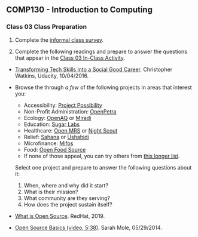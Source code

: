 ## COMP130 - Introduction to Computing

### Class 03 Class Preparation

1. Complete the [informal class survey](https://forms.gle/F3FLvoSGLQLMBHFY7).

1. Complete the following readings and prepare to answer the questions that appear in the [Class 03 In-Class Activity](./class03.pdf).
  - [Transforming Tech Skills into a Social Good Career](https://blog.udacity.com/2016/10/transforming-tech-skills-social-good-career.html). Christopher Watkins, Udacity, 10/04/2016.

  - Browse the through *a few* of the following projects in areas that interest you:
     - Accessibility: [Project Possibility](http://projectpossibility.org/)
     - Non-Profit Administration: [OpenPetra](https://www.openpetra.org)
     - Ecology: [OpenAQ](https://openaq.org/) or [Miradi](https://www.miradi.org/faqs/)
     - Education: [Sugar Labs](https://sugarlabs.org)
     - Healthcare: [Open MRS](https://openmrs.org) or [Night Scout](http://www.nightscout.info)
     - Relief: [Sahana](https://sahanafoundation.org) or [Ushahidi](https://www.ushahidi.com)
     -	Microfinance: [Mifos](https://mifos.org)
     - Food: [Open Food Source](http://www.openfoodsource.org)
     - If none of those appeal, you can try others from [this longer list](http://www.foss2serve.org/index.php/HFOSS_Projects).  

    Select one project and prepare to answer the following questions about it:
    1. When, where and why did it start?
    1. What is their mission?
    1. What community are they serving?
    1. How does the project sustain itself?

  - [What is Open Source](https://opensource.com/resources/what-open-source). RedHat, 2019.

  - [Open Source Basics (video, 5:38)](https://www.youtube.com/watch?v=upxUAI-fAtE). Sarah Mole, 05/29/2014.
